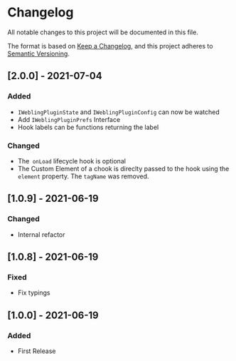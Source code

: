 # Changelog
All notable changes to this project will be documented in this file.

The format is based on [Keep a Changelog](https://keepachangelog.com/en/1.0.0/),
and this project adheres to [Semantic Versioning](https://semver.org/spec/v2.0.0.html).

## [2.0.0] - 2021-07-04
### Added
- `IWeblingPluginState` and `IWeblingPluginConfig` can now be watched
- Add `IWeblingPluginPrefs` Interface
- Hook labels can be functions returning the label

### Changed
- The` onLoad` lifecycle hook is optional
- The Custom Element of a chook is direclty passed to the hook using the `element` property. The `tagName` was removed.

## [1.0.9] - 2021-06-19
### Changed
- Internal refactor

## [1.0.8] - 2021-06-19
### Fixed
- Fix typings

## [1.0.0] - 2021-06-19
### Added
- First Release
